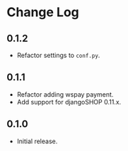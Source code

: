 # Change Log

## 0.1.2

- Refactor settings to ``conf.py``.

## 0.1.1

- Refactor adding wspay payment.
- Add support for djangoSHOP 0.11.x.

## 0.1.0

- Initial release.
